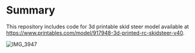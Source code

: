# Summary

This repository includes code for 3d printable skid steer model available at https://www.printables.com/model/917948-3d-printed-rc-skidsteer-v40.


![IMG_3947](https://github.com/Le0Michine/MiniSkidi-V4/assets/2707008/762304bf-d1e7-49a4-ac41-ce67f41d6aca)
